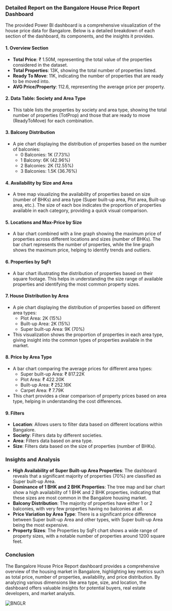 ### Detailed Report on the Bangalore House Price Report Dashboard

The provided Power BI dashboard is a comprehensive visualization of the house price data for Bangalore. Below is a detailed breakdown of each section of the dashboard, its components, and the insights it provides.

#### 1. Overview Section
   - **Total Price**: ₹ 1.50M, representing the total value of the properties considered in the dataset.
   - **Total Properties**: 13K, showing the total number of properties listed.
   - **Ready To Move**: 11K, indicating the number of properties that are ready to be moved into.
   - **AVG Price/Property**: 112.6, representing the average price per property.

#### 2. Data Table: Society and Area Type
   - This table lists the properties by society and area type, showing the total number of properties (TotProp) and those that are ready to move (ReadyToMove) for each combination.

#### 3. Balcony Distribution
   - A pie chart displaying the distribution of properties based on the number of balconies:
     - 0 Balconies: 1K (7.73%)
     - 1 Balcony: 6K (42.96%)
     - 2 Balconies: 2K (12.55%)
     - 3 Balconies: 1.5K (36.76%)

#### 4. Availability by Size and Area
   - A tree map visualizing the availability of properties based on size (number of BHKs) and area type (Super built-up area, Plot area, Built-up area, etc.). The size of each box indicates the proportion of properties available in each category, providing a quick visual comparison.

#### 5. Locations and Max-Price by Size
   - A bar chart combined with a line graph showing the maximum price of properties across different locations and sizes (number of BHKs). The bar chart represents the number of properties, while the line graph shows the maximum price, helping to identify trends and outliers.

#### 6. Properties by SqFt
   - A bar chart illustrating the distribution of properties based on their square footage. This helps in understanding the size range of available properties and identifying the most common property sizes.

#### 7. House Distribution by Area
   - A pie chart displaying the distribution of properties based on different area types:
     - Plot Area: 2K (15%)
     - Built-up Area: 2K (15%)
     - Super built-up Area: 9K (70%)
   - This visualization shows the proportion of properties in each area type, giving insight into the common types of properties available in the market.

#### 8. Price by Area Type
   - A bar chart comparing the average prices for different area types:
     - Super built-up Area: ₹ 817.22K
     - Plot Area: ₹ 422.20K
     - Built-up Area: ₹ 252.16K
     - Carpet Area: ₹ 7.79K
   - This chart provides a clear comparison of property prices based on area type, helping in understanding the cost differences.

#### 9. Filters
   - **Location**: Allows users to filter data based on different locations within Bangalore.
   - **Society**: Filters data by different societies.
   - **Area**: Filters data based on area type.
   - **Size**: Filters data based on the size of properties (number of BHKs).

### Insights and Analysis

- **High Availability of Super Built-up Area Properties**: The dashboard reveals that a significant majority of properties (70%) are classified as Super built-up Area.
- **Dominance of 1 BHK and 2 BHK Properties**: The tree map and bar chart show a high availability of 1 BHK and 2 BHK properties, indicating that these sizes are most common in the Bangalore housing market.
- **Balcony Distribution**: The majority of properties have either 1 or 2 balconies, with very few properties having no balconies at all.
- **Price Variation by Area Type**: There is a significant price difference between Super built-up Area and other types, with Super built-up Area being the most expensive.
- **Property Sizes**: The Properties by SqFt chart shows a wide range of property sizes, with a notable number of properties around 1200 square feet.

### Conclusion

The Bangalore House Price Report dashboard provides a comprehensive overview of the housing market in Bangalore, highlighting key metrics such as total price, number of properties, availability, and price distribution. By analyzing various dimensions like area type, size, and location, the dashboard offers valuable insights for potential buyers, real estate developers, and market analysts.

![BNGLR](https://github.com/MukhtarMp/-POWER-BI-Module-End-Project/assets/142412676/ba147bc2-daac-4869-95d9-36f2a9b24242)



